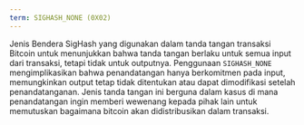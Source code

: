 ```yaml
---
term: SIGHASH_NONE (0X02)
---
```


Jenis Bendera SigHash yang digunakan dalam tanda tangan transaksi Bitcoin untuk menunjukkan bahwa tanda tangan berlaku untuk semua input dari transaksi, tetapi tidak untuk outputnya. Penggunaan `SIGHASH_NONE` mengimplikasikan bahwa penandatangan hanya berkomitmen pada input, memungkinkan output tetap tidak ditentukan atau dapat dimodifikasi setelah penandatanganan. Jenis tanda tangan ini berguna dalam kasus di mana penandatangan ingin memberi wewenang kepada pihak lain untuk memutuskan bagaimana bitcoin akan didistribusikan dalam transaksi.